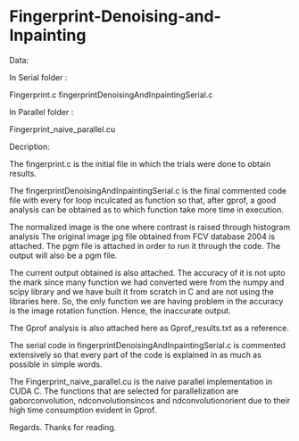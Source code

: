 # Fingerprint-Denoising-and-Inpainting

Data:



In Serial folder : 

Fingerprint.c
fingerprintDenoisingAndInpaintingSerial.c


In Parallel folder :

Fingerprint_naive_parallel.cu



Decription:

The fingerprint.c is the initial file in which the trials were done to obtain results.

The fingerprintDenoisingAndInpaintingSerial.c is the final commented code file with every for loop inculcated as function 
so that, after gprof, a good analysis can be obtained as to which function take more time in execution.

The normalized image is the one where contrast is raised through histogram analysis
The original image jpg file obtained from FCV database 2004 is attached.
The pgm file is attached in order to run it through the code.
The output will also be a pgm file.

The current output obtained is also attached. The accuracy of it is not upto the mark since many function we had
converted were from the numpy and scipy library and we have built it from scratch in C and are not using the libraries here.
So, the only function we are having problem in the accuracy is the image rotation function. Hence, the inaccurate output.

The Gprof analysis is also attached here as Gprof_results.txt as a reference.

The serial code in fingerprintDenoisingAndInpaintingSerial.c is commented extensively so that every part of the code
is explained in as much as possible in simple words.

The Fingerprint_naive_parallel.cu is the naive parallel implementation in CUDA C. The functions that are selected for
parallelization are gaborconvolution, ndconvolutionsincos and ndconvolutionorient due to their high time consumption 
evident in Gprof.

Regards. Thanks for reading.
